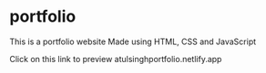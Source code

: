 # portfolio
This is a portfolio website
Made using HTML, CSS and JavaScript

Click on this link to preview 
atulsinghportfolio.netlify.app
